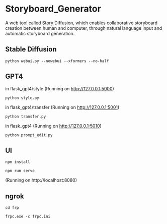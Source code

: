# Storyboard_Generator

A web tool called Story Diffusion, which enables collaborative storyboard creation between human and computer, through natural language input and automatic storyboard generation.

## Stable Diffusion
```
python webui.py --nowebui --xformers --no-half
```


## GPT4

in flask_gpt4/style (Running on http://127.0.0.1:5000)
```
python style.py 
```
in flask_gpt4/transfer (Running on http://127.0.0.1:5001)
```
python transfer.py
```
in flask_gpt4 (Running on http://127.0.0.1:5010)
```
python prompt_edit.py 
```

## UI
```
npm install
```

```
npm run serve
```

(Running on http://localhost:8080)

## ngrok
```
cd frp
```
```
frpc.exe -c frpc.ini
```
